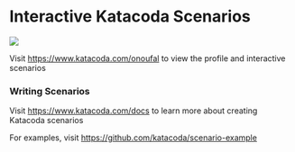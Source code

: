# Interactive Katacoda Scenarios

[![](http://shields.katacoda.com/katacoda/onoufal/count.svg)](https://www.katacoda.com/onoufal "Get your profile on Katacoda.com")

Visit https://www.katacoda.com/onoufal to view the profile and interactive scenarios

### Writing Scenarios
Visit https://www.katacoda.com/docs to learn more about creating Katacoda scenarios

For examples, visit https://github.com/katacoda/scenario-example
